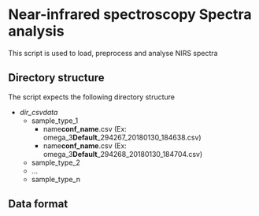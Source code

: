 # Near-infrared spectroscopy Spectra analysis
This script is used to load, preprocess and analyse NIRS spectra

## Directory structure
The script expects the following directory structure
- *dir_csvdata*
  - sample_type_1
    - name**conf_name**<not imporat>.csv (Ex: omega_3**Default**_294267_20180130_184638.csv)
    - name**conf_name**<not imporat>.csv (Ex: omega_3**Default**_294268_20180130_184704.csv)
  - sample_type_2
  - ...
  - sample_type_n

## Data format
